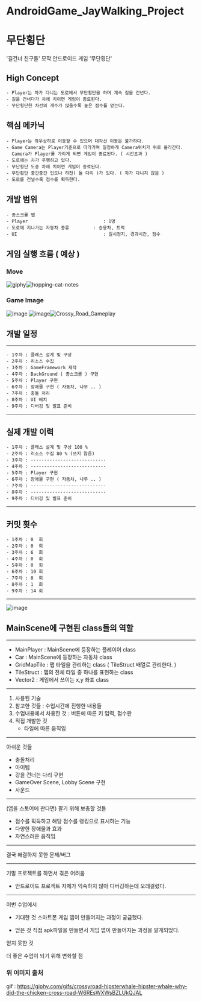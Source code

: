 # AndroidGame_JayWalking_Project

# 무단횡단 

 '길건너 친구들' 모작 안드로이드 게임 '무단횡단'

## High Concept 
    - Player는 차가 다니는 도로에서 무단횡단을 하며 계속 길을 건넌다. 
    - 길을 건너다가 차에 치이면 게임이 종료된다. 
    - 무단횡단한 차선의 개수가 많을수록 높은 점수를 얻는다.

## 핵심 메카닉 
    - Player는 좌우상하로 이동할 수 있으며 대각선 이동은 불가하다. 
    - Game Camera는 Player기준으로 따라가며 일정하게 Camera위치가 위로 올라간다.
      Camera가 Player를 가리게 되면 게임이 종료된다. ( 시간초과 )
    - 도로에는 차가 주행하고 있다.
    - 무단횡단 도중 차에 치이면 게임이 종료된다.
    - 무단횡단 중간중간 인도나 하천( 돌 다리 )가 있다. ( 차가 다니지 않음 ) 
    - 도로를 건널수록 점수를 획득한다. 

## 개발 범위 
    - 종스크롤 맵 
    - Player                            : 1명 
    - 도로에 지나가는 자동차 종류         : 승용차, 트럭 
    - UI                                : 일시정지, 경과시간, 점수 


## 게임 실행 흐름 ( 예상 )
### Move 
![giphy](https://github.com/jmjang0110/AndroidGame_JayWalking_Project/assets/90159618/ef415813-0ce4-4a13-b48d-2b3b02549c0a)![hopping-cat-notes](https://github.com/jmjang0110/AndroidGame_JayWalking_Project/assets/90159618/85e3f747-33cc-453b-8328-61c055bc4c4e)
### Game Image
![image](https://github.com/jmjang0110/AndroidGame_JayWalking_Project/assets/90159618/d74ab492-d812-4564-83fa-73084c074fba) ![image](https://github.com/jmjang0110/AndroidGame_JayWalking_Project/assets/90159618/182788a2-dea8-4a3a-a602-b99c054fbdbb)![Crossy_Road_Gameplay](https://github.com/jmjang0110/AndroidGame_JayWalking_Project/assets/90159618/ccddb657-7180-496c-bbf6-ec4e695aec65)




## 개발 일정 
-----------------
    - 1주차 : 클래스 설계 및 구상 
    - 2주차 : 리소스 수집 
    - 3주차 : GameFramework 제작 
    - 4주차 : BackGround ( 종스크롤 ) 구현  
    - 5주차 : Player 구현 
    - 6주차 : 장애물 구현 ( 자동차, 나무 .. )
    - 7주차 : 충돌 처리 
    - 8주차 : UI 배치 
    - 9주차 : 디버깅 및 발표 준비 
-----------------
## 실제 개발 이력 
    - 1주차 : 클래스 설계 및 구상 100 %
    - 2주차 : 리소스 수집 80 % (쓰지 않음)
    - 3주차 : ----------------------------
    - 4주차 : ---------------------------- 
    - 5주차 : Player 구현
    - 6주차 : 장애물 구현 ( 자동차, 나무 .. )
    - 7주차 : ----------------------------
    - 8주차 : ----------------------------
    - 9주차 : 디버깅 및 발표 준비 
-----------------
## 커밋 횟수
    - 1주차 : 0  회
    - 2주차 : 0  회
    - 3주차 : 6  회
    - 4주차 : 0  회
    - 5주차 : 0  회
    - 6주차 : 10 회
    - 7주차 : 0  회
    - 8주차 : 1  회
    - 9주차 : 14 회
  -----------------  
![image](https://github.com/jmjang0110/AndroidGame_JayWalking_Project/assets/90159618/3b1072ec-3986-4225-8adc-4d297301a150)


## MainScene에 구현된 class들의 역할
-----------------

- MainPlayer : MainScene에 등장하는 플레이어 class 
- Car : MainScene에 등장하는 자동차 class 
- GridMapTile : 맵 타일을 관리하는 class ( TileStruct 배열로 관리한다. )
- TileStruct : 맵의 전체 타일 중 하나를 표현하는 class 
- Vector2 : 게임에서 쓰이는 x,y 좌표 class 

-----------------
1. 사용된 기술
2. 참고한 것들 : 수업시간에 진행한 내용들
3. 수업내용에서 차용한 것 : 버튼에 따른 키 입력, 점수판 
4. 직접 개발한 것
   - 타일에 따른 움직임

-----------------
아쉬운 것들
- 충돌처리
- 아이템
- 강을 건너는 다리 구현
- GameOver Scene, Lobby Scene 구현
- 사운드
-----------------
(앱을 스토어에 판다면) 팔기 위해 보충할 것들 
- 점수를 획득하고 해당 점수를 랭킹으로 표시하는 기능
- 다양한 장애물과 효과
- 자연스러운 움직임

-----------------
결국 해결하지 못한 문제/버그


-----------------
기말 프로젝트를 하면서 겪은 어려움
- 안드로이드 프로젝트 자체가 익숙하지 않아 디버깅하는데 오래걸렸다.


-----------------
이번 수업에서 
- 기대한 것 
 스마트폰 게임 앱이 만들어지는 과정이 궁금했다.

- 얻은 것 
 직접 apk파일을 만들면서 게임 앱이 만들어지는 과정을 알게되었다.

얻지 못한 것 


더 좋은 수업이 되기 위해 변화할 점





### 위 이미지 출처
   gif : <https://giphy.com/gifs/crossyroad-hipsterwhale-hipster-whale-why-did-the-chicken-cross-road-W6REsWXWsBZLUkQJAL>
